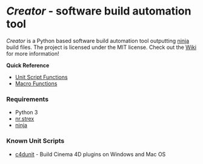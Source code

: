 *Creator* - software build automation tool
==========================================

*Creator* is a Python based software build automation tool outputting
[ninja][] build files. The project is licensed under the MIT license.
Check out the [Wiki][] for more information!

__Quick Reference__

- [Unit Script Functions](https://github.com/NiklasRosenstein/creator/wiki/Units#unit-script-built-ins)
- [Macro Functions](https://github.com/NiklasRosenstein/creator/wiki/Macros#functions)

### Requirements

- Python 3
- [nr.strex][]
- [ninja][]

### Known Unit Scripts

- [c4dunit](https://github.com/NiklasRosenstein/c4dunit) - Build
  Cinema 4D plugins on Windows and Mac OS

[ninja]: https://github.com/martine/ninja
[nr.strex]: https://github.com/NiklasRosenstein/nr.strex
[Wiki]: https://github.com/NiklasRosenstein/py-creator/wiki
